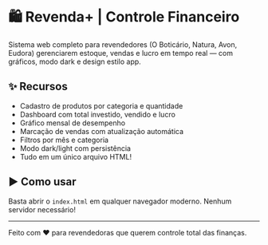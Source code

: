 # 🛍️ Revenda+ | Controle Financeiro

Sistema web completo para revendedores (O Boticário, Natura, Avon, Eudora) gerenciarem estoque, vendas e lucro em tempo real — com gráficos, modo dark e design estilo app.

## ✨ Recursos

- Cadastro de produtos por categoria e quantidade
- Dashboard com total investido, vendido e lucro
- Gráfico mensal de desempenho
- Marcação de vendas com atualização automática
- Filtros por mês e categoria
- Modo dark/light com persistência
- Tudo em um único arquivo HTML!

## ▶️ Como usar

Basta abrir o `index.html` em qualquer navegador moderno. Nenhum servidor necessário!

---

Feito com ❤️ para revendedoras que querem controle total das finanças.
